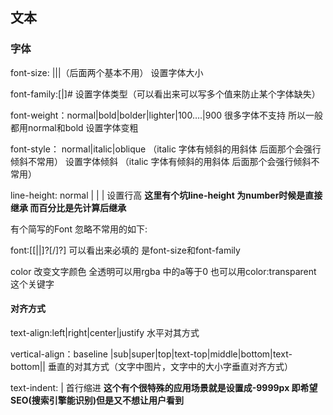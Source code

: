 ## 文本

### 字体

font-size: <length>|<percentage>|<absolute-size>|<relative-size>（后面两个基本不用） 设置字体大小

font-family:[<family-name>|<generic-family>]#  设置字体类型（可以看出来可以写多个值来防止某个字体缺失）

font-weight：normal|bold|bolder|lighter|100….|900   很多字体不支持 所以一般 都用normal和bold  设置字体变粗

font-style： normal|italic|oblique  （italic 字体有倾斜的用斜体 后面那个会强行倾斜不常用） 设置字体倾斜 （italic 字体有倾斜的用斜体 后面那个会强行倾斜不常用）          

line-height: normal | <number> |<length> | <percentage>    设置行高  **这里有个坑line-height 为number时候是直接继承 而百分比是先计算后继承**

有个简写的Font 忽略不常用的如下:

font:[[<font-style>||<font-weight>]?<font-size>[/<line-height>]?<font-family>]  可以看出来必填的 是font-size和font-family

color 改变文字颜色  全透明可以用rgba 中的a等于0 也可以用color:transparent 这个关键字

#### 对齐方式

text-align:left|right|center|justify   水平对其方式

vertical-align：baseline |sub|super|top|text-top|middle|bottom|text-bottom|<percentage>|<length>   垂直的对其方式（文字中图片，文字中的大小字垂直对齐方式）

text-indent: <length> | <percentage>  首行缩进 **这个有个很特殊的应用场景就是设置成-9999px 即希望SEO(搜索引擎能识别)但是又不想让用户看到**

